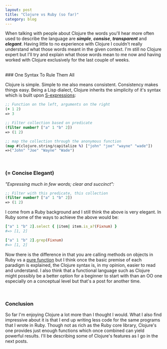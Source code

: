 ```yaml
---
layout: post
title: "Clojure vs Ruby (so far)"
category: blog
---
```


When talking with people about Clojure the words you'll hear more often
used to describe the language are ***simple***, ***consise***,
***transparent*** and ***elegant***. Having little to no experience with
Clojure I couldn't really understand what those words meant in the given
context. I'm still no Clojure expert but I'll try and explain what those
words mean to me now and having worked with Clojure exclusively for the last
couple of weeks.

<br/>
### One Syntax To Rule Them All

Clojure is simple. Simple to me also means consistent. Consistency makes
things easy. Being a Lisp dialect, Clojure inherits the simplicity of it's
syntax which is built upon [S-expressions](https://en.wikipedia.org/wiki/S-expression):

```clojure
;; Function on the left, arguments on the right
(+ 1 2)
=> 3

;; Filter collection based on predicate
(filter number? ["a" 1 "b" 2])
=> (1 2)

;; map the collection through the anonymous function
(map #(clojure.string/capitalize %) ["john" "joe" "wayne" "wade"])
=>("John" "Joe" "Wayne" "Wade")
```
<br/>

### (= Concise Elegant)

*"Expressing much in few words; clear and succinct":*


```clojure
;; Filter with this predicate, this collection
(filter number? ["a" 1 "b" 2])
=> (1 2)
```
I come from a Ruby background and I still think the above is very
elegant. In Ruby some of the ways to achieve the above would be:

```ruby
["a" 1 "b" 2].select { |item| item.is_a?(Fixnum) }
#=> [1, 2]

["a" 1 "b" 2].grep(Fixnum)
#=> [1, 2]
```

Now there is the difference in that you are calling methods on objects
in Ruby vs a [pure function](https://en.wikipedia.org/wiki/Pure_function)
but I think once the basic premise of each paradigm is explained, the
Clojure syntax is, in my opinion, easier to read and understand. I also
think that a functional language such as Clojure might possibly be a
better option for a beginner to start with than an OO one especially on a
conceptual level but that's a post for another time.

<br/>

### Conclusion

So far I'm enjoying Clojure a lot more than I thought I would. What I
also find impressive about it is that I end up writing less code for
the same programs that I wrote in Ruby. Though not as rich as the Ruby
core library, Clojure's one provides just enough functions which once
combined can yield powerful results. I'll be describing some of
Clojure's features as I go in the next posts.
